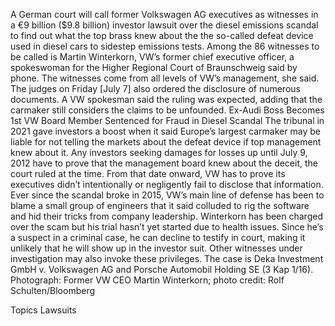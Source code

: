 A German court will call former Volkswagen AG executives as witnesses in a €9 billion ($9.8 billion) investor lawsuit over the diesel emissions scandal to find out what the top brass knew about the the so-called defeat device used in diesel cars to sidestep emissions tests.
Among the 86 witnesses to be called is Martin Winterkorn, VW’s former chief executive officer, a spokeswoman for the Higher Regional Court of Braunschweig said by phone. The witnesses come from all levels of VW’s management, she said. The judges on Friday [July 7] also ordered the disclosure of numerous documents.
A VW spokesman said the ruling was expected, adding that the carmaker still considers the claims to be unfounded.
Ex-Audi Boss Becomes 1st VW Board Member Sentenced for Fraud in Diesel Scandal
The tribunal in 2021 gave investors a boost when it said Europe’s largest carmaker may be liable for not telling the markets about the defeat device if top management knew about it. Any investors seeking damages for losses up until July 9, 2012 have to prove that the management board knew about the deceit, the court ruled at the time. From that date onward, VW has to prove its executives didn’t intentionally or negligently fail to disclose that information.
Ever since the scandal broke in 2015, VW’s main line of defense has been to blame a small group of engineers that it said colluded to rig the software and hid their tricks from company leadership.
Winterkorn has been charged over the scam but his trial hasn’t yet started due to health issues. Since he’s a suspect in a criminal case, he can decline to testify in court, making it unlikely that he will show up in the investor suit. Other witnesses under investigation may also invoke these privileges.
The case is Deka Investment GmbH v. Volkswagen AG and Porsche Automobil Holding SE (3 Kap 1/16).
Photograph: Former VW CEO Martin Winterkorn; photo credit: Rolf Schulten/Bloomberg

Topics
Lawsuits
